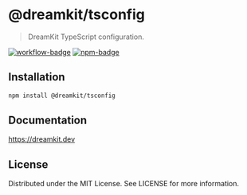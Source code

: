 # @dreamkit/tsconfig

> DreamKit TypeScript configuration.

[![workflow-badge]](https://github.com/swordev/dreamkit/actions/workflows/ci.yaml) [![npm-badge]](https://www.npmjs.com/package/@dreamkit/tsconfig)

[workflow-badge]: https://img.shields.io/github/actions/workflow/status/swordev/dreamkit/ci.yaml?branch=main
[npm-badge]: https://img.shields.io/npm/v/@dreamkit/tsconfig?label=@dreamkit/tsconfig

## Installation

```sh
npm install @dreamkit/tsconfig
```

## Documentation

https://dreamkit.dev

## License

Distributed under the MIT License. See LICENSE for more information.

